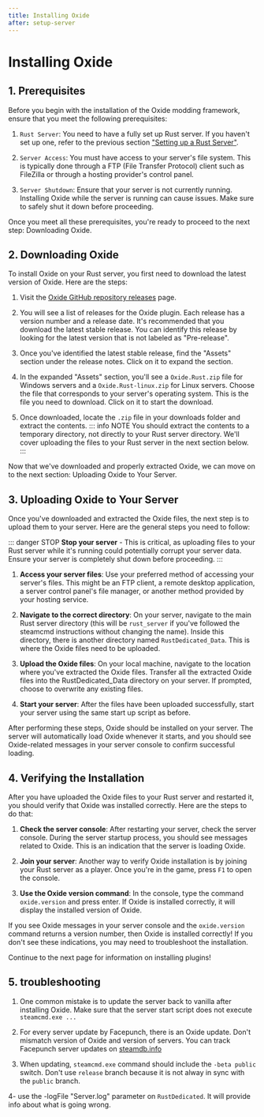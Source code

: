 ```yaml
---
title: Installing Oxide
after: setup-server
---
```


# Installing Oxide

## 1. Prerequisites

Before you begin with the installation of the Oxide modding framework, ensure that you meet the following prerequisites:

1. `Rust Server`: You need to have a fully set up Rust server. If you haven't set up one, refer to the previous section ["Setting up a Rust Server"](./setup-server).

2. `Server Access`: You must have access to your server's file system. This is typically done through a FTP (File Transfer Protocol) client such as FileZilla or through a hosting provider's control panel.

3. `Server Shutdown`: Ensure that your server is not currently running. Installing Oxide while the server is running can cause issues. Make sure to safely shut it down before proceeding.

Once you meet all these prerequisites, you're ready to proceed to the next step: Downloading Oxide.

## 2. Downloading Oxide

To install Oxide on your Rust server, you first need to download the latest version of Oxide. Here are the steps:

1. Visit the [Oxide GitHub repository releases](https://github.com/OxideMod/Oxide.Rust/releases) page.

2. You will see a list of releases for the Oxide plugin. Each release has a version number and a release date. It's recommended that you download the latest stable release. You can identify this release by looking for the latest version that is not labeled as "Pre-release".

3. Once you've identified the latest stable release, find the "Assets" section under the release notes. Click on it to expand the section.

4. In the expanded "Assets" section, you'll see a `Oxide.Rust.zip` file for Windows servers and a `Oxide.Rust-linux.zip` for Linux servers. Choose the file that corresponds to your server's operating system. This is the file you need to download. Click on it to start the download.

5. Once downloaded, locate the `.zip` file in your downloads folder and extract the contents.
   ::: info NOTE
   You should extract the contents to a temporary directory, not directly to your Rust server directory. We'll cover uploading the files to your Rust server in the next section below.
   :::

Now that we've downloaded and properly extracted Oxide, we can move on to the next section: Uploading Oxide to Your Server.

## 3. Uploading Oxide to Your Server

Once you've downloaded and extracted the Oxide files, the next step is to upload them to your server. Here are the general steps you need to follow:

::: danger STOP
**Stop your server** - This is critical, as uploading files to your Rust server while it's running could potentially corrupt your server data. Ensure your server is completely shut down before proceeding.
:::

1. **Access your server files**: Use your preferred method of accessing your server's files. This might be an FTP client, a remote desktop application, a server control panel's file manager, or another method provided by your hosting service.

2. **Navigate to the correct directory**: On your server, navigate to the main Rust server directory (this will be `rust_server` if you've followed the steamcmd instructions without changing the name). Inside this directory, there is another directory named `RustDedicated_Data`. This is where the Oxide files need to be uploaded.

3. **Upload the Oxide files**: On your local machine, navigate to the location where you've extracted the Oxide files. Transfer all the extracted Oxide files into the RustDedicated_Data directory on your server. If prompted, choose to overwrite any existing files.

4. **Start your server**: After the files have been uploaded successfully, start your server using the same start up script as before.

After performing these steps, Oxide should be installed on your server. The server will automatically load Oxide whenever it starts, and you should see Oxide-related messages in your server console to confirm successful loading.

## 4. Verifying the Installation

After you have uploaded the Oxide files to your Rust server and restarted it, you should verify that Oxide was installed correctly. Here are the steps to do that:

1. **Check the server console**: After restarting your server, check the server console. During the server startup process, you should see messages related to Oxide. This is an indication that the server is loading Oxide.

2. **Join your server**: Another way to verify Oxide installation is by joining your Rust server as a player. Once you're in the game, press `F1` to open the console.

3. **Use the Oxide version command**: In the console, type the command `oxide.version` and press enter. If Oxide is installed correctly, it will display the installed version of Oxide.

If you see Oxide messages in your server console and the `oxide.version` command returns a version number, then Oxide is installed correctly! If you don't see these indications, you may need to troubleshoot the installation.

Continue to the next page for information on installing plugins!

## 5. troubleshooting

1. One common mistake is to update the server back to vanilla after installing Oxide. Make sure that the server start script does not execute `steamcmd.exe ...` 

2. For every server update by Facepunch, there is an Oxide update. Don't mismatch version of Oxide and version of servers. You can track Facepunch server updates on [steamdb.info](https://steamdb.info/app/258550/depots/)

3. When updating, `steamcmd.exe` command should include the `-beta public` switch. Don't use `release` branch because it is not alway in sync with the `public` branch.

4- use the -logFile "Server.log" parameter on `RustDedicated`. It will provide info about what is going wrong. 

